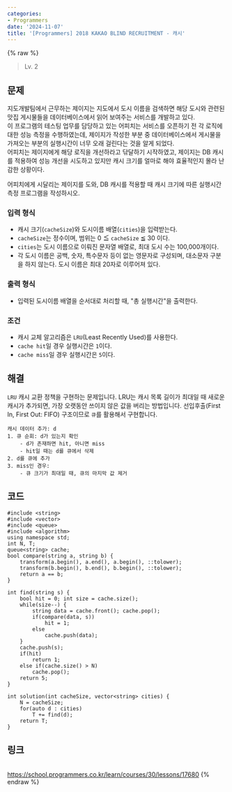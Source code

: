```yaml
---
categories:
- Programmers
date: '2024-11-07'
title: '[Programmers] 2018 KAKAO BLIND RECRUITMENT - 캐시'
---
```


{% raw %}
> Lv. 2<br>

## 문제
지도개발팀에서 근무하는 제이지는 지도에서 도시 이름을 검색하면 해당 도시와 관련된 맛집 게시물들을 데이터베이스에서 읽어 보여주는 서비스를 개발하고 있다.  
이 프로그램의 테스팅 업무를 담당하고 있는 어피치는 서비스를 오픈하기 전 각 로직에 대한 성능 측정을 수행하였는데, 제이지가 작성한 부분 중 데이터베이스에서 게시물을 가져오는 부분의 실행시간이 너무 오래 걸린다는 것을 알게 되었다.  
어피치는 제이지에게 해당 로직을 개선하라고 닦달하기 시작하였고, 제이지는 DB 캐시를 적용하여 성능 개선을 시도하고 있지만 캐시 크기를 얼마로 해야 효율적인지 몰라 난감한 상황이다.

어피치에게 시달리는 제이지를 도와, DB 캐시를 적용할 때 캐시 크기에 따른 실행시간 측정 프로그램을 작성하시오.

### 입력 형식
-   캐시 크기(`cacheSize`)와 도시이름 배열(`cities`)을 입력받는다.
-   `cacheSize`는 정수이며, 범위는 0 ≦  `cacheSize`  ≦ 30 이다.
-   `cities`는 도시 이름으로 이뤄진 문자열 배열로, 최대 도시 수는 100,000개이다.
-   각 도시 이름은 공백, 숫자, 특수문자 등이 없는 영문자로 구성되며, 대소문자 구분을 하지 않는다. 도시 이름은 최대 20자로 이루어져 있다.

### 출력 형식
-   입력된 도시이름 배열을 순서대로 처리할 때, "총 실행시간"을 출력한다.

### 조건
-   캐시 교체 알고리즘은  `LRU`(Least Recently Used)를 사용한다.
-   `cache hit`일 경우 실행시간은  `1`이다.
-   `cache miss`일 경우 실행시간은  `5`이다.

## 해결
`LRU` 캐시 교환 정책을 구현하는 문제입니다. LRU는 캐시 목록 길이가 최대일 때 새로운 캐시가 추가되면, 가장 오랫동안 쓰이지 않은 값을 버리는 방법입니다. 선입후출(First In, First Out: FIFO) 구조이므로 `큐`를 활용해서 구현합니다.

```
캐시 데이터 추가: d
1. 큐 순회: d가 있는지 확인
	- d가 존재하면 hit, 아니면 miss
	- hit일 때는 d를 큐에서 삭제
2. d를 큐에 추가
3. miss인 경우:
	- 큐 크기가 최대일 때, 큐의 마지막 값 제거
```

## 코드
```
#include <string>
#include <vector>
#include <queue>
#include <algorithm>
using namespace std;
int N, T;
queue<string> cache;
bool compare(string a, string b) {
    transform(a.begin(), a.end(), a.begin(), ::tolower);
    transform(b.begin(), b.end(), b.begin(), ::tolower);
    return a == b;
}

int find(string s) {
    bool hit = 0; int size = cache.size();
    while(size--) {
        string data = cache.front(); cache.pop();
        if(compare(data, s))
            hit = 1;
        else
            cache.push(data);
    }
    cache.push(s);
    if(hit) 
        return 1;
    else if(cache.size() > N)
        cache.pop();
    return 5;
}

int solution(int cacheSize, vector<string> cities) {
    N = cacheSize;
    for(auto d : cities)
        T += find(d);
    return T;
}
```

## 링크
<br>https://school.programmers.co.kr/learn/courses/30/lessons/17680
{% endraw %}